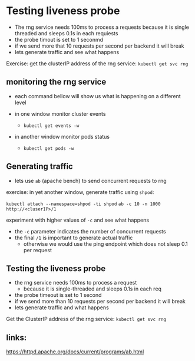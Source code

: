 # Testing liveness probe

- The rng service needs 100ms to process a requests
   because it is single threaded and sleeps 0.1s in each requiests
- the probe timout is set to 1 seconmd
- if we send more that 10 requests per second per backend it will break
- lets generate traffic and see what happens

Exercise:
get the clusterIP address of the rng service:
    `kubectl get svc rng`

## monitoring the rng service
- each command bellow will show us what is happening on a different level

- in one window monitor cluster events
  - `kubectl get events -w`
- in another window monitor pods status
  - `kubectl get pods -w`

## Generating traffic
- lets use `ab` (apache bench) to send concurrent requests to rng

exercise: 
in yet another window, generate traffic using `shpod`:

`kubectl attach --namespace=shpod -ti shpod`
`ab -c 10 -n 1000 http://<cluserIP>/1`

experiment with higher values of `-c` and see what happens

- the `-c` parameter indicates the number of concurrent requests
- the final `/1` is important to generate actual traffic
  - otherwise we would use the ping endpoint which does not sleep 0.1 per request


## Testing the liveness probe
- the rng service needs 100ms to process a request
  - because it is single-threaded and sleeps 0.1s in each req
- the probe timeout is set to 1 second
- if we send more than 10 requests per second per backend it will break
- lets generate traffic and what happens

Get the ClusterIP address of the rng service:
    `kubectl get svc rng`


## links:
https://httpd.apache.org/docs/current/programs/ab.html